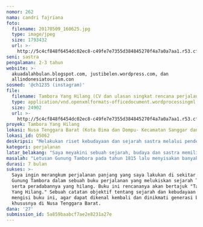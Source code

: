 ```yaml
---
nomor: 262
nama: candri fajriana
foto:
  filename: 20170509_160625.jpg
  type: image/jpeg
  size: 1793432
  url: >-
    http://5c4cf848f6454dc02ec8-c49fe7e7355d384845270f4a7a0a7aa1.r53.cf2.rackcdn.com/a70f12b8-8b88-42a5-a9cf-539182aa4aee/20170509_160625.jpg
seni: sastra
pengalaman: 2-3 tahun
website: >-
  akuadalahbulan.blogspot.com, justibelen.wordpress.com, dan
  allindonesiatourism.con
sosmed: '@ch1235 (instagram)'
file:
  filename: Tambora Yang Hilang (CV dan ulasan singkat rencana perjalanan budaya).docx
  type: application/vnd.openxmlformats-officedocument.wordprocessingml.document
  size: 24902
  url: >-
    http://5c4cf848f6454dc02ec8-c49fe7e7355d384845270f4a7a0a7aa1.r53.cf2.rackcdn.com/bfac1e8a-c981-4aea-a757-32133e1a58df/Tambora%20Yang%20Hilang%20(CV%20dan%20ulasan%20singkat%20rencana%20perjalanan%20budaya).docx
proyek: Tambora Yang Hilang
lokasi: Nusa Tenggara Barat (Kota Bima dan Dompu- Kecamatan Sanggar dan Tambora)
lokasi_id: Q5062
deskripsi: "Melakukan riset kebudayaan dan sejarah sastra melalui pendekatan sosiologis dengan masyarakat adalah suatu langkah tepat untuk menggali sisa peradaban yang telah lama terlupakan. Melalui proyek ini saya ingin melakukan sebuah pencatatan intens tentang sejarah kebudayaan Nusa Tenggara Barat. \r\n\r\nBerbekal Bahasa Bima dan Sumbawa yang telah saya pelajari selama dua tahun ini serta riset panjang tentang kebudayaan dan bahasa daerah, saya ingin berbagi kepada khalayak tentang eloknya kebudayaan dan sejarah lokal untuk tetap dilestarikan. Bertahun-tahun bergelut dengan pena, saya ingin ikut mengambil andil dalam menyampaikan sejarah dan kebudayaan melalui sastra. Berbagai mitos dan legenda yang berkembang di masyarakat harus segera dibukukan dan dianalisa agar tak hilang ditelan modernisasi. Pentingnya sebuah pendekatan sastra dalam memahami budaya lokal adalah jawaban dalam melestarikan nilai-nilai luhur di masyarakat, khususnya nilai adat dan budaya."
kategori: perjalanan
latar_belakang: "Saya meyakini sebuah sejarah, budaya dan sastra memiliki nilai yang sangat tinggi di tengah masyarakat. Nilai luhur yang ditawarkan mampu menjadi pedoman bagi kita anak bangsa untuk menghadapi derasnya arus iptek dan globalisasi.\r\n\r\nIde menjalankan Perjalanan Budaya Tambora Yang Hilang ini sendiri lahir dari keingintahuan saya setelah melakukan berbagai diskusi panjang dengan berbagai tokoh sejarah tentang kearifan lokal dan budaya, khususnya budaya di pulau seberang, Sumbawa.\r\n\r\nTambora 1815 merupakan sebuah sejarah panjang Nusa Tenggara Barat yang hingga kini belum banyak mendapat perhatian kita. Padahal efek erupsi kala itu melahirkan berbagai perubahan besar di dunia seperti penemuan sepeda pertama di Swiss, lahirnya novel Frankenstein, bahkan fase \"Year Without Summer\" di Eropa. Sementara dalam sejarah Indonesia sendiri tak banyak mencatat sejarah tentang keadaan Nusa Tenggara Barat dan sekitarnya pada tahun-tahun kritis itu. Sebagaimana kita ketahui bersama, sejarah banyak mencatat peristiwa sejarah kerajaan-kerajaan di Indonesia serta segala perpolitikan di masa lalu, akan tetapi catatan-catatan itu tak ada menyebut tentang tragedi Tambora 1815.\r\n\r\nSaya ingin mengembalikan sejarah, sebuah peradaban besar yang hilang agar kembali ke tengah masyarakat. Pentingnya melakukan riset khusus untuk mengenal budaya lokal memanggil saya untuk mengajukan permohonan proyek ini, agar dapat dibagikan kepada kawan-kawan lainnya."
masalah: "Letusan Gunung Tambora pada tahun 1815 lalu menyisakan banyak rahasia sejarah yang hingga kini belum banyak dipelajari baik secara akademisi maupun  berupa pengenalan ke masyarakat luas. Melalui perjalanan kebudayaan ini, saya ingin mengenal lebih dalam tentang sejarah dan perkembangannya secara langsung. Dengan melakukan riset khusus, saya ingin mendokumentasikan perjalanan sejarah dan kebudayaan di Bima-Dompu paska tragedi luar biasa itu.\r\n\r\nTak banyak dikenal orang, sejarah Nusa Tenggara Barat sesungguhnya menyimpan banyak kisah dan nilai luhur yang harus tetap dilestarikan. Dengan merekam secara langsung kondisi objektif di daerah tersebut (Bima-Dompu-Sanggar), saya ingin mengangkat kondisi sosial serta kesejarahan untuk dianalisa bersama melalui sastra.\r\n\r\nCerita \"Year Without Summer\" di benua Eropa kala itu tentunya tak sebanding dengan sejarah panjang yang harus dilalui Pulau Sumbawa dan sekitarnya yang harus bertahan hidup setelah digulung bencana. Catatan Tambora yang hilang ini akan melahirkan kembali sejarah Nusa Tenggara Barat yang dapat dikonsumsi oleh masyarakat Indonesia."
durasi: 7 bulan
sukses: >-
  Saya ingin merangkum perjalanan panjang yang saya lakukan di sekitar kaki
  Gunung Tambora dalam sebuah buku perjalanan yang melukiskan sejarah Tambora
  serta peradabannya yang hilang. Buku ini rencananya akan bertajuk "Tambora
  Yang Hilang." Sebuah catatan objektif tentang sejarah dan kebudayaan akan
  mengisi buku ini, agar dapat dikenal kembali dan dinikmati generasi baru
  khususnya di Nusa Tenggara Barat.
dana: '27'
submission_id: 5a859baabcf7ae2e8231a27e
---
```

